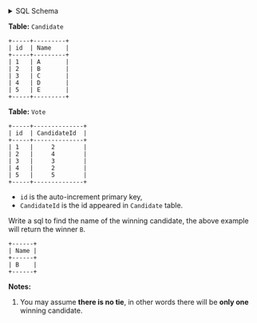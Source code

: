 <details>
<summary> SQL Schema</summary>

```sql
DROP TABLE IF EXISTS Candidate;

CREATE TABLE IF NOT EXISTS
  Candidate (id int, Name varchar(255));

INSERT INTO
  Candidate (id, Name)
VALUES
  ('1', 'A'),
  ('2', 'B'),
  ('3', 'C'),
  ('4', 'D'),
  ('5', 'E');

DROP TABLE IF EXISTS Vote;

CREATE TABLE IF NOT EXISTS
  Vote (id int, CandidateId int);

INSERT INTO
  Vote (id, CandidateId)
VALUES
  ('1', '2'),
  ('2', '4'),
  ('3', '3'),
  ('4', '2'),
  ('5', '5');
```

</details>

**Table:** `Candidate`

```
+-----+---------+
| id  | Name    |
+-----+---------+
| 1   | A       |
| 2   | B       |
| 3   | C       |
| 4   | D       |
| 5   | E       |
+-----+---------+
```

**Table:** `Vote`

```
+-----+--------------+
| id  | CandidateId  |
+-----+--------------+
| 1   |     2        |
| 2   |     4        |
| 3   |     3        |
| 4   |     2        |
| 5   |     5        |
+-----+--------------+
```

- `id` is the auto-increment primary key,
- `CandidateId` is the id appeared in `Candidate` table.

Write a sql to find the name of the winning candidate, the above example will return the winner `B`.

```
+------+
| Name |
+------+
| B    |
+------+
```

**Notes:** 

1. You may assume **there is no tie**, in other words there will be **only one** winning candidate.